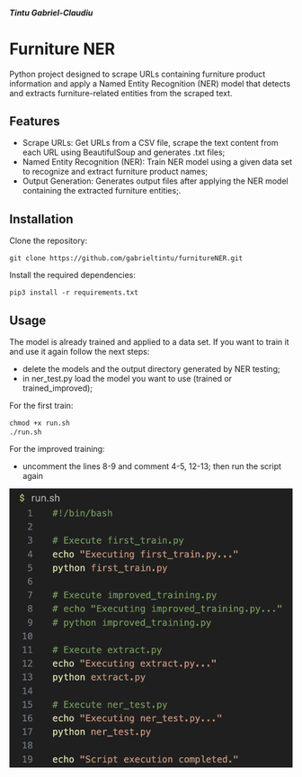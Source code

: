 ##### Tintu Gabriel-Claudiu

# Furniture NER

Python project designed to scrape URLs containing furniture product information and apply a Named Entity Recognition (NER) model that detects and extracts furniture-related entities from the scraped text.


## Features

- Scrape URLs: Get URLs from a CSV file, scrape the text content from each URL using BeautifulSoup and generates .txt files;
- Named Entity Recognition (NER): Train NER model using a given data set to recognize and extract furniture product names;
- Output Generation: Generates output files after applying the NER model containing the extracted furniture entities;.

## Installation

Clone the repository:

    git clone https://github.com/gabrieltintu/furnitureNER.git

Install the required dependencies:

    pip3 install -r requirements.txt


## Usage
The model is already trained and applied to a data set. If you want to train it and use it again follow the next steps:

- delete the models and the output directory generated by NER testing;
- in ner_test.py load the model you want to use (trained or trained_improved);

For the first train:
    
    chmod +x run.sh
    ./run.sh

For the improved training:

- uncomment the lines 8-9 and comment 4-5, 12-13; then run the script again

![Image](runshimage.png)






